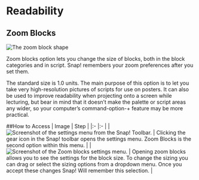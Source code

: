 # Readability

## Zoom Blocks
![The zoom block shape](/.gitbook/assets/block_zoom.png)

Zoom blocks option lets you change the size of blocks, both in the block categories and in script. Snap! remembers your zoom preferences after you set them.

The standard size is 1.0 units. The main purpose of this option is to let you take very high-resolution pictures of scripts for use on posters. It can also be used to improve readability when projecting onto a screen while lecturing, but bear in mind that it doesn’t make the palette or script areas any wider, so your computer’s command-option-+ feature may be more practical.  


##How to Access
| Image | Step |
|:- |:- |
| ![Screenshot of the settings menu from the Snap! Toolbar. ](/.gitbook/assets/zoomblocks_settingsmenu.png) | Clicking the gear icon in the Snap! toolbar opens the settings menu. Zoom Blocks is the second option within this menu. |
| ![Screenshot of the Zoom blocks settings menu. ](/.gitbook/assets/zoomblocks_zoomsettings.png) | Opening zoom blocks allows you to see the settings for the block size. To change the sizing you can drag or select the sizing options from a dropdown menu. Once you accept these changes Snap! Will remember this selection. |